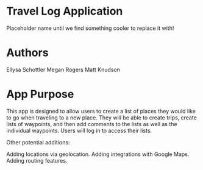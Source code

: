 # Travel Log Application

Placeholder name until we find something cooler to replace it with! 

# Authors 

Ellysa Schottler
Megan Rogers
Matt Knudson

# App Purpose

This app is designed to allow users to create a list of places they would like to go when traveling to a new place. They will be able to create trips, create lists of waypoints, and then add comments to the lists as well as the individual waypoints. Users will log in to access their lists. 

Other potential additions: 

Adding locations via geolocation.
Adding integrations with Google Maps.
Adding routing features. 
